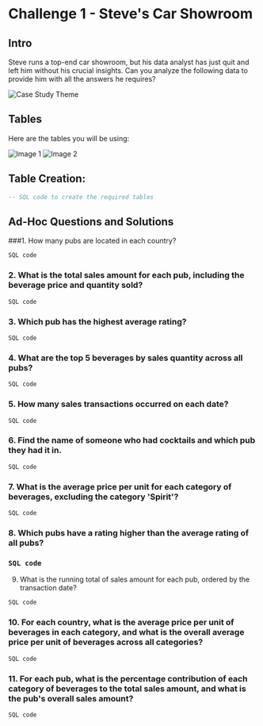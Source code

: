 # Challenge 1 - Steve's Car Showroom

## Intro
Steve runs a top-end car showroom, but his data analyst has just quit and left him without his crucial insights. Can you analyze the following data to provide him with all the answers he requires?

![Case Study Theme](image_file_path.png)
<!-- Insert an image that accurately captures this case study theme -->

## Tables
Here are the tables you will be using:

![Image 1](https://steeldata.org.uk/challenge1tables.jpg)
![Image 2](image2.png)

## Table Creation:
```sql
-- SQL code to create the required tables
```
## Ad-Hoc Questions and Solutions
###1.	How many pubs are located in each country?
 
 ``` SQL code ```

### 2.	What is the total sales amount for each pub, including the beverage price and quantity sold?
 ``` SQL code ```

### 3.	Which pub has the highest average rating? 

``` SQL code ```

### 4.	What are the top 5 beverages by sales quantity across all pubs? 

``` SQL code ```
### 5.	How many sales transactions occurred on each date? 

``` SQL code ```
### 6.	Find the name of someone who had cocktails and which pub they had it in. 

``` SQL code ```
### 7.	What is the average price per unit for each category of beverages, excluding the category 'Spirit'? 

``` SQL code ```
### 8.	Which pubs have a rating higher than the average rating of all pubs? 

### ``` SQL code ```
9.	What is the running total of sales amount for each pub, ordered by the transaction date? 

``` SQL code ```
### 10.	For each country, what is the average price per unit of beverages in each category, and what is the overall average price per unit of beverages across all categories?

 ``` SQL code ```
### 11.	For each pub, what is the percentage contribution of each category of beverages to the total sales amount, and what is the pub's overall sales amount?

 ``` SQL code ```
